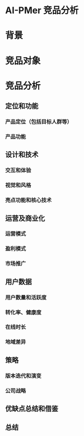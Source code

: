 <!--
 * @Author: Anxjing.AI
 * @Date: 2020-08-22 18:33:12
 * @LastEditTime: 2020-08-22 18:37:42
 * @LastEditors: Anajing.AI
 * @Description: 
 * @FilePath: \Anxjing.AI\JingNotebook\AIPMer\AI-PMer_竞品分析.md
 * @THIS FILE IS PART OF Anxjing.AI PROJECT
-->
# AI-PMer 竞品分析

# 背景
    

# 竞品对象

# 竞品分析

## 定位和功能


### 产品定位（包括目标人群等）



### 产品功能



## 设计和技术


### 交互和体验



### 视觉和风格



### 亮点功能和核心技术

## 运营及商业化


### 运营模式



### 盈利模式



### 市场推广



## 用户数据


### 用户数量和活跃度



### 转化率、健康度



### 在线时长



### 地域差异



## 策略


### 版本迭代和演变



### 公司战略



## 优缺点总结和借鉴 



## 总结


